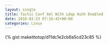 ```yaml
---
layout: single                                                                                                              
title: Tactic Conf Xml With Ldap Auth Enabled                                                                                                                       
date: 2016-02-23 07:16:42+00:00                                                                                                                        
categories: Linux                                                                                                                
---                                                                                                                              
```


{% gist makeittotop/d11dc1e2cb6a5cd23c85 %}                                                                                                           

